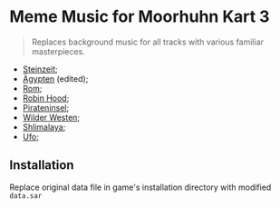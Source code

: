 # Meme Music for Moorhuhn Kart 3

> Replaces background music for all tracks with various familiar masterpieces.

- [Steinzeit](https://www.youtube.com/watch?v=awm8k0A7E1c);
- [Ägypten](https://www.youtube.com/watch?v=4qRZmFYdozY) (edited);
- [Rom](https://www.youtube.com/watch?v=JLytgfFC348);
- [Robin Hood](https://www.youtube.com/watch?v=mYeVyWbHKVo);
- [Pirateninsel](https://www.youtube.com/watch?v=cdi-CMwSXlQ);
- [Wilder Westen](https://www.youtube.com/watch?v=AFa1-kciCb4);
- [Shlimalaya](https://www.youtube.com/watch?v=5r0i76VJqL8);
- [Ufo](https://youtube.com/watch?v=dOQmE-BgVgA);

## Installation

Replace original data file in game's installation directory with modified `data.sar`
